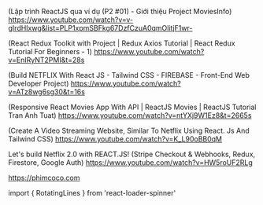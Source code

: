 (Lập trình ReactJS qua ví dụ (P2 #01) - Giới thiệu Project MoviesInfo)
https://www.youtube.com/watch?v=v-gIrdHIxwg&list=PLP1xpmSBFkg67DzfCzuA0qmOlitjF1wr-

(React Redux Toolkit with Project | Redux Axios Tutorial | React Redux Tutorial For Beginners - 1)
https://www.youtube.com/watch?v=EnIRyNT2PMI&t=28s

(Build NETFLIX With React JS - Tailwind CSS - FIREBASE - Front-End Web Developer Project)
https://www.youtube.com/watch?v=ATz8wg6sg30&t=16s

(Responsive React Movies App With API | ReactJS Movies | ReactJS Tutorial Tran Anh Tuat)
https://www.youtube.com/watch?v=ntYXj9W1Ez8&t=2665s

(Create A Video Streaming Website, Similar To Netflix Using React. Js And Tailwind CSS)
https://www.youtube.com/watch?v=K_L90oBB0qM

Let's build Netflix 2.0 with REACT.JS! (Stripe Checkout & Webhooks, Redux, Firestore, Google Auth)
https://www.youtube.com/watch?v=HW5roUF2RLg

https://phimcoco.com

<RotatingLines
              strokeColor="red"
              strokeWidth="5"
              animationDuration="0.75"
              width="96"
              visible={true}
            />

import { RotatingLines } from 'react-loader-spinner'
